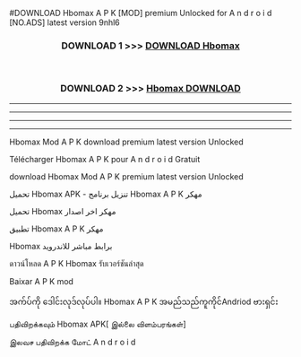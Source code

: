#DOWNLOAD Hbomax  A P K [MOD] premium Unlocked for A n d r o i d [NO.ADS] latest version 9nhl6



<div align="center">

<h3>DOWNLOAD 1 >>> <a href="https://teeasianyam.web.app?sq=Hbomax ">DOWNLOAD Hbomax  </a></h3><br>

<h3>DOWNLOAD 2 >>> <a href="https://teeasianyam.web.app?sq=Hbomax  ">Hbomax   DOWNLOAD </a></h3>

</div>


----------------------------------------------------------

----------------------------------------------------------

----------------------------------------------------------

----------------------------------------------------------


Hbomax   Mod A P K download premium latest version Unlocked

Télécharger Hbomax   A P K pour A n d r o i d Gratuit

download Hbomax   Mod A P K premium latest version Unlocked

تحميل Hbomax   APK - تنزيل برنامج Hbomax   A P K مهكر

تحميل Hbomax   مهكر اخر اصدار

تطبيق Hbomax   A P K مهكر

Hbomax   برابط مباشر للاندرويد

ดาวน์โหลด A P K Hbomax   รับเวอร์ชันล่าสุด

Baixar A P K mod

အက်ပ်ကို ဒေါင်းလုဒ်လုပ်ပါ။ Hbomax   A P K အမည်သည်ကူကိုင်Andriod ဗားရှင်း

பதிவிறக்கவும் Hbomax   APK[ இல்லை விளம்பரங்கள்] 
 
இலவச பதிவிறக்க மோட் A n d r o i d



